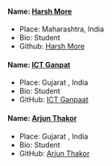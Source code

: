 #### Name: [Harsh More](https://github.com/moreharsh)

- Place: Maharashtra, India
- Bio: Student
- Github: [Harsh More](https://github.com/moreharsh)


#### Name: [ICT Ganpat ](https://github.com/ARJUN-SINH-THAKOR/)

- Place: Gujarat , India
- Bio: Student
- GitHub: [ICT Ganpaat ](https://github.com/ARJUN-SINH-THAKOR/)


#### Name: [Arjun Thakor](https://github.com/The-Arjun-Thakor)

- Place: Gujarat , India
- Bio: Student
- GitHub: [Arjun Thakor](https://github.com/The-Arjun-Thakor/)
